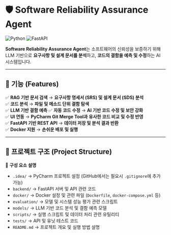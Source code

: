 # 🛡️ Software Reliability Assurance Agent

![Python](https://img.shields.io/badge/Python-3.10-blue?style=for-the-badge&logo=python)
![FastAPI](https://img.shields.io/badge/FastAPI-0.95-green?style=for-the-badge&logo=fastapi)

**Software Reliability Assurance Agent**는 소프트웨어의 신뢰성을 보증하기 위해 LLM 기반으로 **요구사항 및 설계 문서를 분석**하고, **코드의 결함을 예측 및 수정**하는 AI 시스템입니다.

---

## 📌 **기능 (Features)**
✅ **RAG 기반 문서 검색** → **요구사항 명세서 (SRS) 및 설계 문서 (SDS) 분석**  
✅ **코드 분석** → **파일 및 메소드 단위 결함 탐색**  
✅ **LLM 기반 결함 예측**
✅ **자동 코드 수정** → **AI 기반 코드 수정 및 보안 강화**  
✅ **UI 연동** → **PyCharm Git Merge Tool과 유사한 코드 비교 및 수정 반영**  
✅ **FastAPI 기반 REST API** → **데이터 저장 및 분석 결과 반환**  
✅ **Docker 지원** → **손쉬운 배포 및 실행**


---

## 📂 **프로젝트 구조 (Project Structure)**

📌 **구성 요소 설명**  
- `.idea/` → PyCharm 프로젝트 설정 (GitHub에서는 필요시 `.gitignore`에 추가 가능)  
- `backend/` → FastAPI 서버 및 API 관련 코드  
- `docker/` → Docker 설정 및 관련 파일 (`Dockerfile`, `docker-compose.yml` 등)  
- `evaluation/` → 모델 및 시스템 성능 평가 관련 스크립트  
- `models/` → LLM 기반 코드 분석 및 결함 예측 모델  
- `scripts/` → 실행 스크립트 및 데이터 처리 관련 유틸리티  
- `tests/` → API 및 유닛 테스트 코드  
- `README.md` → 프로젝트 개요 및 실행 방법 설명  
